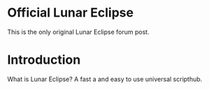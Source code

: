 # Official Lunar Eclipse
This is the only original Lunar Eclipse forum post.
# Introduction
What is Lunar Eclipse?
A fast a and easy to use universal scripthub.
